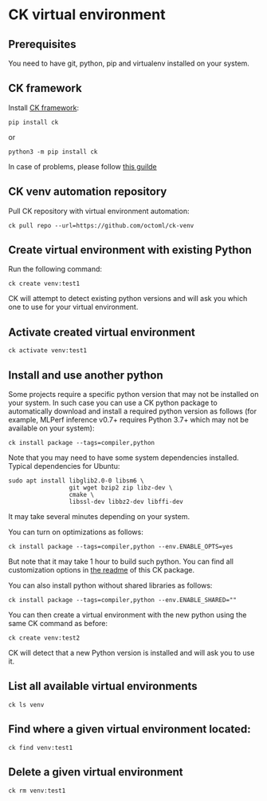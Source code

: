 # CK virtual environment

## Prerequisites

You need to have git, python, pip and virtualenv installed on your system.

## CK framework

Install [CK framework](https://github.com/ctuning/ck):
```
pip install ck
```
or
```
python3 -m pip install ck
```

In case of problems, please follow [this guilde](https://ck.readthedocs.io/en/latest/src/installation.html)

## CK venv automation repository 

Pull CK repository with virtual environment automation:
```
ck pull repo --url=https://github.com/octoml/ck-venv
```

## Create virtual environment with existing Python

Run the following command:
```
ck create venv:test1
```

CK will attempt to detect existing python versions and will ask you which one to use for your virtual environment.

## Activate created virtual environment

```
ck activate venv:test1
```

## Install and use another python

Some projects require a specific python version that may not be installed on your system.
In such case you can use a CK python package to automatically download 
and install a required python version as follows (for example, MLPerf inference v0.7+ 
requires Python 3.7+ which may not be available on your system):
```
ck install package --tags=compiler,python
```

Note that you may need to have some system dependencies installed. Typical dependencies for Ubuntu:
```
sudo apt install libglib2.0-0 libsm6 \
                 git wget bzip2 zip libz-dev \
                 cmake \
                 libssl-dev libbz2-dev libffi-dev
```

It may take several minutes depending on your system.

You can turn on optimizations as follows:
```
ck install package --tags=compiler,python --env.ENABLE_OPTS=yes
```

But note that it may take 1 hour to build such python. 
You can find all customization options in [the readme](https://github.com/octoml/ck-venv/tree/main/package/python-from-src) 
of this CK package.

You can also install python without shared libraries as follows:
```
ck install package --tags=compiler,python --env.ENABLE_SHARED=""
```

You can then create a virtual environment with the new python using the same CK command as before:
```
ck create venv:test2
```

CK will detect that a new Python version is installed and will ask you to use it.

## List all available virtual environments
```
ck ls venv
```

## Find where a given virtual environment located:

```
ck find venv:test1
```

## Delete a given virtual environment
```
ck rm venv:test1
```
